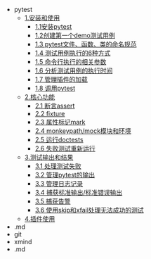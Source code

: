 - pytest
  - [1.安装和使用](1.安装和使用/md/1.安装和使用.md)
    - [1.1安装pytest](1.安装和使用/md/1.安装和使用.md#一安装pytest)
    - [1.2创建第一个demo测试用例](1.安装和使用/md/1.安装和使用.md#二创建第一个demo测试用例)
    - [1.3 pytest文件、函数、类的命名规范](1.安装和使用/md/1.安装和使用.md#三pytest文件函数类的命名规范)
    - [1.4 测试用例执行的6种方式](1.安装和使用/md/1.安装和使用.md#四执行测试用例的6种方式)
    - [1.5 命令行执行的相关参数](1.安装和使用/md/1.安装和使用.md#五命令行执行的相关参数)
    - [1.6 分析测试用例的执行时间](1.安装和使用/md/1.安装和使用.md#六分析测试执行时间)
    - [1.7 管理插件的加载](1.安装和使用/md/1.安装和使用.md#七管理插件的加载)
    - [1.8 调用pytest](1.安装和使用/md/1.安装和使用.md#八调用pytest)
  - [2.核心功能](2.核心功能/md/2.核心功能.md)
    - [2.1 断言assert](2.核心功能/md/2.1断言assert/2.1断言assert.md)
    - [2.2 fixture](2.核心功能/md/2.2%20fixture/2.2fixture.md)
    - [2.3 属性标记mark](2.核心功能/md/2.3%20属性标记mark/2.3属性标记mark.md)
    - [2.4 monkeypath/mock模块和环境](2.核心功能/md/2.4%20monkeypath_mock/2.4monkeypath_mock.md)
    - [2.5 运行doctests](2.核心功能/md/2.5%20doctests/2.5doctests.md)
    - [2.6 失败测试重新运行](2.核心功能/md/2.6%20其他/2.6其他)
  - [3.测试输出和结果](3.测试输出和结果/md/3.测试输出和结果.md)
    - [3.1 处理测试失败](3.测试输出和结果/md/3.1处理测试失败.md)
    - [3.2 管理pytest的输出](3.测试输出和结果/md/3.2管理pytest的输出.md)
    - [3.3 管理日志记录](3.测试输出和结果/md/3.3管理日志记录.md)
    - [3.4 捕获标准输出/标准错误输出](3.测试输出和结果/md/3.4标准输出.md)
    - [3.5 捕获告警](3.测试输出和结果/md/3.5捕获警告.md)
    - [3.6 使用skip和xfail处理无法成功的测试](3.测试输出和结果/md/3.6%20使用skip和xfail处理无法成功的测试.md)
  - [4.插件使用](4.插件使用/md/4.插件使用.md)
- .md
- git
- xmind
- .md



